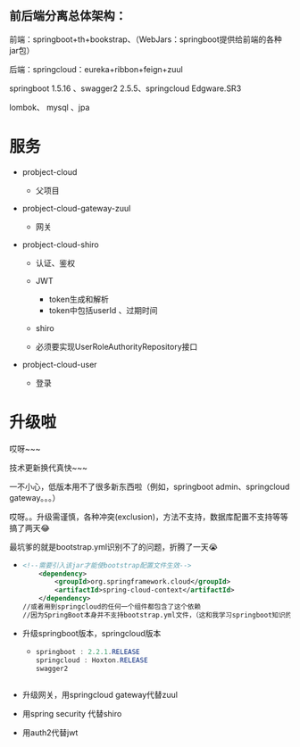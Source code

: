 ## 前后端分离总体架构：

前端：springboot+th+bookstrap、（WebJars：springboot提供给前端的各种jar包）

后端：springcloud：eureka+ribbon+feign+zuul

springboot 1.5.16 、swagger2 2.5.5、springcloud Edgware.SR3

lombok、  mysql 、jpa

# 服务

- probject-cloud
  - 父项目
- probject-cloud-gateway-zuul
  - 网关


- probject-cloud-shiro 

  - 认证、鉴权


  - JWT
    - token生成和解析
    - token中包括userId 、过期时间
  - shiro
  - 必须要实现UserRoleAuthorityRepository接口
- probject-cloud-user

  - 登录

# 升级啦

哎呀~~~

技术更新换代真快~~~

一不小心，低版本用不了很多新东西啦（例如，springboot admin、springcloud gateway。。。）

哎呀。。升级需谨慎，各种冲突(exclusion)，方法不支持，数据库配置不支持等等搞了两天:joy:

最坑爹的就是bootstrap.yml识别不了的问题，折腾了一天:sob:

- ```xml
  <!--需要引入该jar才能使bootstrap配置文件生效-->
      <dependency>
          <groupId>org.springframework.cloud</groupId>
          <artifactId>spring-cloud-context</artifactId>
      </dependency>
  //或者用到springcloud的任何一个组件都包含了这个依赖
  //因为SpringBoot本身并不支持bootstrap.yml文件，（这和我学习springboot知识的时候颠覆了呀）需要和Spring Cloud 的组件结合——只有加上Spring Cloud Context依赖才能生效
  ```

- 升级springboot版本，springcloud版本

  - ```java
    springboot : 2.2.1.RELEASE
    springcloud : Hoxton.RELEASE
    swagger2
        
    ```

- 升级网关，用springcloud gateway代替zuul
- 用spring security 代替shiro
- 用auth2代替jwt